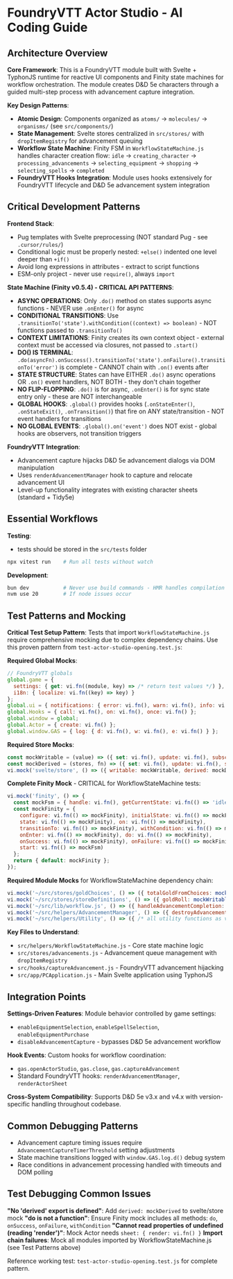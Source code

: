 # FoundryVTT Actor Studio - AI Coding Guide

## Architecture Overview

**Core Framework**: This is a FoundryVTT module built with Svelte + TyphonJS runtime for reactive UI components and Finity state machines for workflow orchestration. The module creates D&D 5e characters through a guided multi-step process with advancement capture integration.

**Key Design Patterns**:
- **Atomic Design**: Components organized as `atoms/` → `molecules/` → `organisms/` (see `src/components/`)
- **State Management**: Svelte stores centralized in `src/stores/` with `dropItemRegistry` for advancement queuing
- **Workflow State Machine**: Finity FSM in `WorkflowStateMachine.js` handles character creation flow: `idle` → `creating_character` → `processing_advancements` → `selecting_equipment` → `shopping` → `selecting_spells` → `completed`
- **FoundryVTT Hooks Integration**: Module uses hooks extensively for FoundryVTT lifecycle and D&D 5e advancement system integration

## Critical Development Patterns

**Frontend Stack**:
- Pug templates with Svelte preprocessing (NOT standard Pug - see `.cursor/rules/`)
- Conditional logic must be properly nested: `+else()` indented one level deeper than `+if()`
- Avoid long expressions in attributes - extract to script functions
- ESM-only project - never use `require()`, always `import`

**State Machine (Finity v0.5.4) - CRITICAL API PATTERNS**:
- **ASYNC OPERATIONS**: Only `.do()` method on states supports async functions - NEVER use `.onEnter()` for async
- **CONDITIONAL TRANSITIONS**: Use `.transitionTo('state').withCondition((context) => boolean)` - NOT functions passed to `.transitionTo()`
- **CONTEXT LIMITATIONS**: Finity creates its own context object - external context must be accessed via closures, not passed to `.start()`
- **DO() IS TERMINAL**: `.do(asyncFn).onSuccess().transitionTo('state').onFailure().transitionTo('error')` is complete - CANNOT chain with `.on()` events after
- **STATE STRUCTURE**: States can have EITHER `.do()` async operations OR `.on()` event handlers, NOT BOTH - they don't chain together
- **NO FLIP-FLOPPING**: `.do()` is for async, `.onEnter()` is for sync state entry only - these are NOT interchangeable
- **GLOBAL HOOKS**: `.global()` provides hooks (`.onStateEnter()`, `.onStateExit()`, `.onTransition()`) that fire on ANY state/transition - NOT event handlers for transitions
- **NO GLOBAL EVENTS**: `.global().on('event')` does NOT exist - global hooks are observers, not transition triggers

**FoundryVTT Integration**:
- Advancement capture hijacks D&D 5e advancement dialogs via DOM manipulation
- Uses `renderAdvancementManager` hook to capture and relocate advancement UI
- Level-up functionality integrates with existing character sheets (standard + Tidy5e)

## Essential Workflows

**Testing**: 
- tests should be stored in the `src/tests` folder
```bash
npx vitest run    # Run all tests without watch
```

**Development**:
```bash
bun dev           # Never use build commands - HMR handles compilation
nvm use 20        # If node issues occur
```

## Test Patterns and Mocking

**Critical Test Setup Pattern**: Tests that import `WorkflowStateMachine.js` require comprehensive mocking due to complex dependency chains. Use this proven pattern from `test-actor-studio-opening.test.js`:

**Required Global Mocks**:
```javascript
// FoundryVTT globals
global.game = {
  settings: { get: vi.fn((module, key) => /* return test values */) },
  i18n: { localize: vi.fn((key) => key) }
};
global.ui = { notifications: { error: vi.fn(), warn: vi.fn(), info: vi.fn() } };
global.Hooks = { call: vi.fn(), on: vi.fn(), once: vi.fn() };
global.window = global;
global.Actor = { create: vi.fn() };
global.window.GAS = { log: { d: vi.fn(), w: vi.fn(), e: vi.fn() } };
```

**Required Store Mocks**:
```javascript
const mockWritable = (value) => ({ set: vi.fn(), update: vi.fn(), subscribe: vi.fn() });
const mockDerived = (stores, fn) => ({ set: vi.fn(), update: vi.fn(), subscribe: vi.fn() });
vi.mock('svelte/store', () => ({ writable: mockWritable, derived: mockDerived, get: mockGet }));
```

**Complete Finity Mock** - CRITICAL for WorkflowStateMachine tests:
```javascript
vi.mock('finity', () => {
  const mockFsm = { handle: vi.fn(), getCurrentState: vi.fn(() => 'idle'), start: vi.fn() };
  const mockFinity = {
    configure: vi.fn(() => mockFinity), initialState: vi.fn(() => mockFinity),
    state: vi.fn(() => mockFinity), on: vi.fn(() => mockFinity),
    transitionTo: vi.fn(() => mockFinity), withCondition: vi.fn(() => mockFinity),
    onEnter: vi.fn(() => mockFinity), do: vi.fn(() => mockFinity),
    onSuccess: vi.fn(() => mockFinity), onFailure: vi.fn(() => mockFinity),
    start: vi.fn(() => mockFsm)
  };
  return { default: mockFinity };
});
```

**Required Module Mocks** for WorkflowStateMachine dependency chain:
```javascript
vi.mock('~/src/stores/goldChoices', () => ({ totalGoldFromChoices: mockWritable(0) }));
vi.mock('~/src/stores/storeDefinitions', () => ({ goldRoll: mockWritable(0) }));
vi.mock('~/src/lib/workflow.js', () => ({ handleAdvancementCompletion: vi.fn() }));
vi.mock('~/src/helpers/AdvancementManager', () => ({ destroyAdvancementManagers: vi.fn() }));
vi.mock('~/src/helpers/Utility', () => ({ /* all utility functions as vi.fn() */ }));
```

**Key Files to Understand**:
- `src/helpers/WorkflowStateMachine.js` - Core state machine logic
- `src/stores/advancements.js` - Advancement queue management with `dropItemRegistry`
- `src/hooks/captureAdvancement.js` - FoundryVTT advancement hijacking
- `src/app/PCApplication.js` - Main Svelte application using TyphonJS

## Integration Points

**Settings-Driven Features**: Module behavior controlled by game settings:
- `enableEquipmentSelection`, `enableSpellSelection`, `enableEquipmentPurchase`
- `disableAdvancementCapture` - bypasses D&D 5e advancement workflow

**Hook Events**: Custom hooks for workflow coordination:
- `gas.openActorStudio`, `gas.close`, `gas.captureAdvancement`
- Standard FoundryVTT hooks: `renderAdvancementManager`, `renderActorSheet`

**Cross-System Compatibility**: Supports D&D 5e v3.x and v4.x with version-specific handling throughout codebase.

## Common Debugging Patterns

- Advancement capture timing issues require `AdvancementCaptureTimerThreshold` setting adjustments
- State machine transitions logged with `window.GAS.log.d()` debug system
- Race conditions in advancement processing handled with timeouts and DOM polling

## Test Debugging Common Issues

**"No 'derived' export is defined"**: Add `derived: mockDerived` to svelte/store mock
**"do is not a function"**: Ensure Finity mock includes all methods: `do`, `onSuccess`, `onFailure`, `withCondition`
**"Cannot read properties of undefined (reading 'render')"**: Mock Actor needs `sheet: { render: vi.fn() }`
**Import chain failures**: Mock all modules imported by WorkflowStateMachine.js (see Test Patterns above)

Reference working test: `test-actor-studio-opening.test.js` for complete pattern.